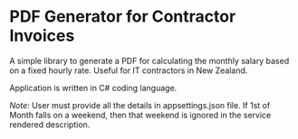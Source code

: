 # PDF Generator for Contractor Invoices

A simple library to generate a PDF for calculating the monthly salary based on a fixed hourly rate.
Useful for IT contractors in New Zealand.

Application is written in C# coding language.

*Note:* User must provide all the details in appsettings.json file.
If 1st of Month falls on a weekend, then that weekend is ignored in the service rendered description.
